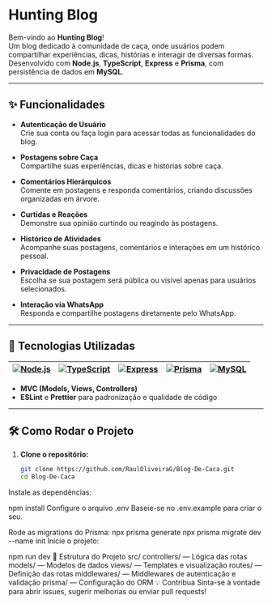 # Hunting Blog

Bem-vindo ao **Hunting Blog**!  
Um blog dedicado à comunidade de caça, onde usuários podem compartilhar experiências, dicas, histórias e interagir de diversas formas. Desenvolvido com **Node.js**, **TypeScript**, **Express** e **Prisma**, com persistência de dados em **MySQL**.

---

## ✨ Funcionalidades

- **Autenticação de Usuário**  
  Crie sua conta ou faça login para acessar todas as funcionalidades do blog.

- **Postagens sobre Caça**  
  Compartilhe suas experiências, dicas e histórias sobre caça.

- **Comentários Hierárquicos**  
  Comente em postagens e responda comentários, criando discussões organizadas em árvore.

- **Curtidas e Reações**  
  Demonstre sua opinião curtindo ou reagindo às postagens.

- **Histórico de Atividades**  
  Acompanhe suas postagens, comentários e interações em um histórico pessoal.

- **Privacidade de Postagens**  
  Escolha se sua postagem será pública ou visível apenas para usuários selecionados.

- **Interação via WhatsApp**  
  Responda e compartilhe postagens diretamente pelo WhatsApp.

---

## 🚀 Tecnologias Utilizadas

| [![Node.js](https://img.shields.io/badge/Node.js-339933?logo=node.js&logoColor=white)](https://nodejs.org/) | [![TypeScript](https://img.shields.io/badge/TypeScript-3178C6?logo=typescript&logoColor=white)](https://www.typescriptlang.org/) | [![Express](https://img.shields.io/badge/Express-000000?logo=express&logoColor=white)](https://expressjs.com/) | [![Prisma](https://img.shields.io/badge/Prisma-2D3748?logo=prisma&logoColor=white)](https://www.prisma.io/) | [![MySQL](https://img.shields.io/badge/MySQL-4479A1?logo=mysql&logoColor=white)](https://www.mysql.com/) |
|---|---|---|---|---|

- **MVC (Models, Views, Controllers)**
- **ESLint** e **Prettier** para padronização e qualidade de código

---

## 🛠️ Como Rodar o Projeto

1. **Clone o repositório:**
   ```bash
   git clone https://github.com/RaulOliveiraG/Blog-De-Caca.git
   cd Blog-De-Caca
Instale as dependências:

npm install
Configure o arquivo .env
Baseie-se no .env.example para criar o seu.

Rode as migrations do Prisma:
npx prisma generate
npx prisma migrate dev --name init
Inicie o projeto:

npm run dev
📁 Estrutura do Projeto
src/
controllers/ — Lógica das rotas
models/ — Modelos de dados
views/ — Templates e visualização
routes/ — Definição das rotas
middlewares/ — Middlewares de autenticação e validação
prisma/ — Configuração do ORM
💡 Contribua
Sinta-se à vontade para abrir issues, sugerir melhorias ou enviar pull requests!
